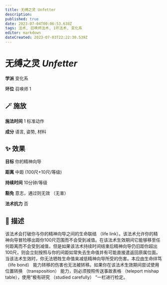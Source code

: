 ```yaml
---
title: 无缚之灵 Unfetter
description: 
published: true
date: 2023-07-04T00:06:53.638Z
tags: 法术, 召唤师法术, 1环法术, 变化系
editor: markdown
dateCreated: 2023-07-03T22:22:30.539Z
---
```


# **无缚之灵** *Unfetter*

**学派** 变化系 

**环位** 召唤师 1

## 🪄 施放

**施法时间** 1 标准动作

**成分** 语言, 姿势, 材料

## ✨ 效果 

**目标** 你的精神向导 

**距离** 中距 (100尺+10尺/等级)  

**持续时间** 10分钟/等级 

**豁免** 意志，通过则无效 （无害）

**法术抗力** 否

## 📖 描述

该法术会打破你与你的精神向导之间的生命联结 （life link）。该法术允许你的精神向导冒险移出距你100尺范围而不会受到减值。在该法术生效期间它能够移至任何距离而不会受到减值，但是如果该法术持续时间结束后精神向导仍旧距你超出100尺，则会立刻按照与你的间距如常失去生命值并有可能直接遣返回原属位面。当该法术生效时，你无法牺牲生命值来减低精神向导所受的伤害。本应由生命绊笃 （life bond） 能力转移的伤害也无法被转移。如果你在该法术生效期间尝试使用位置转换 （transposition） 能力，则必须按照传送事故表格 （teleport mishap table），使用“极有研究 （studied carefully） ”一栏进行检定。
    